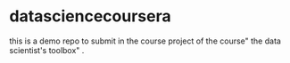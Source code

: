# datasciencecoursera
this is a demo repo to submit in the course project of the course" the data scientist's toolbox" .
